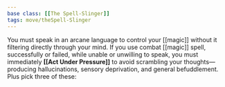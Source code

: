 ```yaml
---
base class: [[The Spell-Slinger]]
tags: move/theSpell-Slinger
---
```

You must speak in an arcane language to control your [[magic]] without it filtering directly through your mind. If you use combat [[magic]] spell, successfully or failed, while unable or unwilling to speak, you must immediately **[[Act Under Pressure]]** to avoid scrambling your thoughts—producing hallucinations, sensory deprivation, and general befuddlement.
Plus pick three of these:

